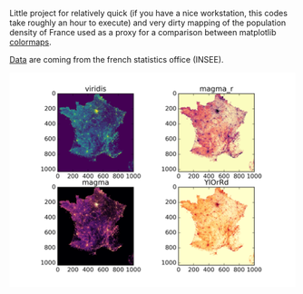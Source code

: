 Little project for relatively quick (if you have a nice workstation, this codes take roughly an hour to execute) and very dirty mapping of the population density of France used as a proxy for a comparison between matplotlib [colormaps](http://matplotlib.org/users/colormaps.html).

[Data](http://www.insee.fr/fr/themes/detail.asp?reg_id=0&ref_id=donnees-carroyees&page=donnees-detaillees/donnees-carroyees/donnees-carroyees-km.htm) are coming from the french statistics office (INSEE).

![](densite-france.png)
